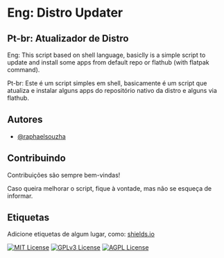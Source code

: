 
# Eng: Distro Updater
## Pt-br: Atualizador de Distro

Eng: This script based on shell language, basiclly is a simple script to update and install some apps from default repo or flathub (with flatpak command).

Pt-br: Este é um script simples em shell, basicamente é um script que atualiza e instalar alguns apps do repositório nativo da distro e alguns via flathub.


## Autores

- [@raphaelsouzha](https://www.github.com/raphaelsouzha)


## Contribuindo

Contribuições são sempre bem-vindas!

Caso queira melhorar o script, fique à vontade, mas não se esqueça de informar.

## Etiquetas

Adicione etiquetas de algum lugar, como: [shields.io](https://shields.io/)

[![MIT License](https://img.shields.io/badge/License-MIT-green.svg)](https://choosealicense.com/licenses/mit/)
[![GPLv3 License](https://img.shields.io/badge/License-GPL%20v3-yellow.svg)](https://opensource.org/licenses/)
[![AGPL License](https://img.shields.io/badge/license-AGPL-blue.svg)](http://www.gnu.org/licenses/agpl-3.0)

